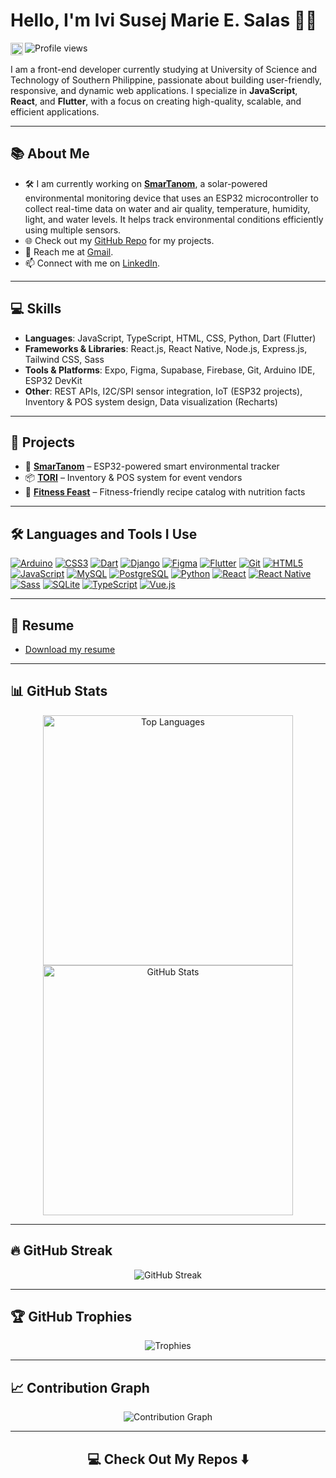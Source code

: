 # Hello, I'm Ivi Susej Marie E. Salas 👋🏻
<a href='https://www.linkedin.com/in/ivi-susej-marie-salas-389383344/'><img align='left' alt="LinkedIn" src="https://img.shields.io/badge/LinkedIn-0A66C2?style=for-the-badge&logo=linkedin&logoColor=white" height="20px"/></a><img src="https://komarev.com/ghpvc/?username=sosiggg&style=flat-square&color=1a1b26" alt="Profile views" />
<br/>
<br/>
I am a front-end developer currently studying at University of Science and Technology of Southern Philippine, passionate about building user-friendly, responsive, and dynamic web applications. I specialize in **JavaScript**, **React**, and **Flutter**, with a focus on creating high-quality, scalable, and efficient applications.

---

## 📚 About Me
- 🛠️ I am currently working on [**SmarTanom**](https://github.com/SmarTanom), a solar-powered environmental monitoring device that uses an ESP32 microcontroller to collect real-time data on water and air quality, temperature, humidity, light, and water levels. It helps track environmental conditions efficiently using multiple sensors.
- 🌐 Check out my [GitHub Repo](https://github.com/Sosiggg?tab=repositories) for my projects.
- 📧 Reach me at [Gmail](mailto:salas.ivisusej@gmail.com).
- 📫 Connect with me on [LinkedIn](https://www.linkedin.com/in/ivi-susej-marie-salas-389383344/).

---

## 💻 Skills
- **Languages**: JavaScript, TypeScript, HTML, CSS, Python, Dart (Flutter)
- **Frameworks & Libraries**: React.js, React Native, Node.js, Express.js, Tailwind CSS, Sass
- **Tools & Platforms**: Expo, Figma, Supabase, Firebase, Git, Arduino IDE, ESP32 DevKit
- **Other**: REST APIs, I2C/SPI sensor integration, IoT (ESP32 projects), Inventory & POS system design, Data visualization (Recharts)

---

## 🚀 Projects

- 🌿 [**SmarTanom**](https://github.com/SmarTanom) – ESP32-powered smart environmental tracker  
- 📦 [**TORI**](https://github.com/Biltin108010/Techno2.0) – Inventory & POS system for event vendors  
- 🥗 [**Fitness Feast**](https://github.com/Sosiggg/fitnessfeast) – Fitness-friendly recipe catalog with nutrition facts

---

## 🛠️ Languages and Tools I Use
[![Arduino](https://img.shields.io/badge/Arduino-00979D?style=for-the-badge&logo=arduino&logoColor=white)](https://www.arduino.cc/)
[![CSS3](https://img.shields.io/badge/CSS3-1572B6?style=for-the-badge&logo=css3&logoColor=white)](https://www.w3schools.com/css/)
[![Dart](https://img.shields.io/badge/Dart-0175C2?style=for-the-badge&logo=dart&logoColor=white)](https://dart.dev)
[![Django](https://img.shields.io/badge/Django-092E20?style=for-the-badge&logo=django&logoColor=white)](https://www.djangoproject.com/)
[![Figma](https://img.shields.io/badge/Figma-F24E1E?style=for-the-badge&logo=figma&logoColor=white)](https://www.figma.com/)
[![Flutter](https://img.shields.io/badge/Flutter-02569B?style=for-the-badge&logo=flutter&logoColor=white)](https://flutter.dev)
[![Git](https://img.shields.io/badge/Git-F05032?style=for-the-badge&logo=git&logoColor=white)](https://git-scm.com/)
[![HTML5](https://img.shields.io/badge/HTML5-E34F26?style=for-the-badge&logo=html5&logoColor=white)](https://www.w3.org/html/)
[![JavaScript](https://img.shields.io/badge/JavaScript-F7DF1E?style=for-the-badge&logo=javascript&logoColor=black)](https://developer.mozilla.org/en-US/docs/Web/JavaScript)
[![MySQL](https://img.shields.io/badge/MySQL-4479A1?style=for-the-badge&logo=mysql&logoColor=white)](https://www.mysql.com/)
[![PostgreSQL](https://img.shields.io/badge/PostgreSQL-336791?style=for-the-badge&logo=postgresql&logoColor=white)](https://www.postgresql.org)
[![Python](https://img.shields.io/badge/Python-3776AB?style=for-the-badge&logo=python&logoColor=white)](https://www.python.org)
[![React](https://img.shields.io/badge/React-61DAFB?style=for-the-badge&logo=react&logoColor=black)](https://reactjs.org/)
[![React Native](https://img.shields.io/badge/React_Native-20232A?style=for-the-badge&logo=react&logoColor=61DAFB)](https://reactnative.dev/)
[![Sass](https://img.shields.io/badge/Sass-CC6699?style=for-the-badge&logo=sass&logoColor=white)](https://sass-lang.com)
[![SQLite](https://img.shields.io/badge/SQLite-003B57?style=for-the-badge&logo=sqlite&logoColor=white)](https://www.sqlite.org/)
[![TypeScript](https://img.shields.io/badge/TypeScript-3178C6?style=for-the-badge&logo=typescript&logoColor=white)](https://www.typescriptlang.org/)
[![Vue.js](https://img.shields.io/badge/Vue.js-4FC08D?style=for-the-badge&logo=vue.js&logoColor=white)](https://vuejs.org/)

---

## 📑 Resume  
- [Download my resume]()

---

## 📊 GitHub Stats

<p align="center">
  <img src="https://github-readme-stats.vercel.app/api/top-langs?username=sosiggg&show_icons=true&locale=en&layout=compact&theme=tokyonight" width="400" alt="Top Languages" />
  <img src="https://github-readme-stats.vercel.app/api?username=sosiggg&show_icons=true&locale=en&theme=tokyonight" width="400" alt="GitHub Stats" />
</p>

---

## 🔥 GitHub Streak

<p align="center">
  <img src="https://github-readme-streak-stats-eight.vercel.app/?user=sosiggg&theme=tokyonight&date_format=M%20j%5B%2C%20Y%5D" alt="GitHub Streak" />
</p>

---

## 🏆 GitHub Trophies

<p align="center">
  <img src="https://github-profile-trophy.vercel.app/?username=sosiggg&theme=tokyonight&column=8&margin-w=5" alt="Trophies" />
</p>

---

## 📈 Contribution Graph

<p align="center">
  <img src="https://github-readme-activity-graph.vercel.app/graph?username=sosiggg&bg_color=1a1b26&color=7aa2f7&line=7dcfff&point=9ece6a&area=true&hide_border=true" alt="Contribution Graph" />

---

<h2  align="center">💻 Check Out My Repos ⬇️ </h2>
</p>



